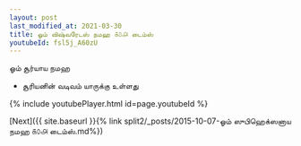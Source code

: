 ```yaml
---
layout: post
last_modified_at: 2021-03-30
title: ஓம் விஷ்வரேடஸ் நமஹ ௧௦௮ டைம்ஸ்
youtubeId: fsl5j_A60zU
---
```

 
 
 ஓம் சூர்யாய நமஹ  
 
 -  சூரியனின் வடிவம் யாருக்கு உள்ளது 
 
  
 
  
 
 
 
 
 
 


{% include youtubePlayer.html id=page.youtubeId %}
 
[Next]({{ site.baseurl }}{% link  split2/_posts/2015-10-07-ஓம் ஸுபிஹெக்ஸனாய நமஹ ௧௦௮ டைம்ஸ்.md%})
 
